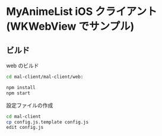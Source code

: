 # MyAnimeList iOS クライアント (WKWebView でサンプル)

## ビルド

web のビルド

```sh
cd mal-client/mal-client/web:

npm install
npm start
```

設定ファイルの作成
```sh
cd mal-client
cp config.js.template config.js
edit config.js
```
